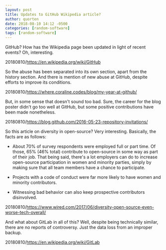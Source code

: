 ```yaml
---
layout: post
title: Updates to GitHub Wikipedia article?
author: quorten
date: 2018-08-10 14:12 -0500
categories: [random-software]
tags: [random-software]
---
```


GitHub?  How has the Wikipedia page been updated in light of recent
events?  Oh, interesting.

20180810/https://en.wikipedia.org/wiki/GitHub

So the abuse has been separated into its own section, apart from the
history section.  And there is mention of new abuse at GitHub, despite
efforts to improve its conditions.

20180810/https://where.coraline.codes/blog/my-year-at-github/

But, in some sense that doesn't sound too bad.  Sure, the career for
the blog poster didn't go too well at GitHub, but some positive
contributions have been made nonetheless.

20180810/https://blog.github.com/2016-05-23-repository-invitations/

So this article on diversity in open-source?  Very interesting.
Basically, the facts are as follows:

* About 70% of survey respondents were employed full or part time.  Of
  those, 65% (46% total) contribute to open-source in some way as part
  of their job.  That being said, there's a lot employers can do to
  increase open-source participation in women and minority parties,
  simply by making sure that all team members have a chance to
  participate.

* Projects with a code of conduct were far more likely to have women
  and minority contributors.

* Witnessing bad behavior can also keep prospective contributors
  disinvolved.

20180810/https://www.wired.com/2017/06/diversity-open-source-even-worse-tech-overall/

And what about GitLab in all of this?  Well, despite being technically
similar, there are no reports of controversy.  Just the data loss from
an improper backup.

20180810/https://en.wikipedia.org/wiki/GitLab
